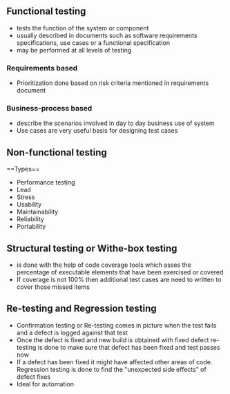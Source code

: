 ## Functional testing
- tests the function of the system or component
- usually described in documents such as software requirements specifications, use cases or a functional specification
- may be performed at all levels of testing
### Requirements based
- Prioritization done based on risk criteria mentioned in requirements document
### Business-process based
- describe the scenarios involved in day to day business use of system
- Use cases are very useful basis for designing test cases
## Non-functional testing
==Types==
- Performance testing 
- Lead
- Stress
- Usability
- Maintainability
- Reliability
- Portability
## Structural testing or Withe-box testing
- is done with the help of code coverage tools which asses the percentage of executable elements that have been exercised or covered
- If coverage is not 100% then additional test cases are need to written to cover those missed items
## Re-testing and Regression testing
- Confirmation testing or Re-testing comes in picture when the test fails and a defect is logged against that test
- Once the defect is fixed and new build is obtained with fixed defect re-testing is done to make sure that defect has been fixed and test passes now
- If a defect has been fixed it might have affected other areas of code. Regression testing is done to find the "unexpected side effects" of defect fixes
- Ideal for automation